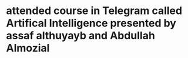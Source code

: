 # attended course in Telegram called Artifical Intelligence presented by assaf althuyayb and Abdullah Almozial
